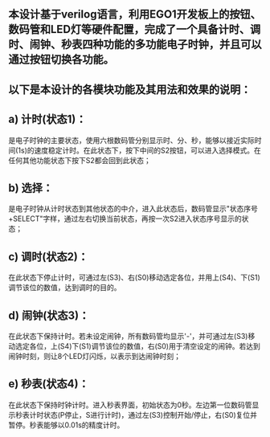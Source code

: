 本设计基于verilog语言，利用EGO1开发板上的按钮、数码管和LED灯等硬件配置，完成了一个具备计时、调时、闹钟、秒表四种功能的多功能电子时钟，并且可以通过按钮切换各功能。
-----
以下是本设计的各模块功能及其用法和效果的说明：
-----
## a) 计时(状态1)：  
是电子时钟的主要状态，使用六根数码管分别显示时、分、秒，能够以接近实际时间(1s)的速度稳定计时。在此状态下，按下中间的S2按钮，可以进入选择模式。在任何其他功能状态下按下S2都会回到此状态；

## b) 选择：  
是电子时钟从计时状态到其他状态的中介，进入此状态后，数码管显示"状态序号+SELECT"字样，通过左右切换当前状态，再按一次S2进入状态序号显示的状态；

## c) 调时(状态2)：  
在此状态下停止计时，可通过左(S3)、右(S0)移动选定各位，并用上(S4)、下(S1)调节该位的数值，达到调时的目的。

## d) 闹钟(状态3)：  
在此状态下保持计时。若未设定闹钟，所有数码管均显示'-'，并可通过左(S3)移动选定各位，上(S4)下(S1)调节该位的数值，右(S0)用于清空设定的闹钟。若达到闹钟时刻，则让8个LED灯闪烁，以表示到达闹钟时刻；

## e) 秒表(状态4)：  
在此状态下保持时钟计时。进入秒表界面，初始状态为0秒。左边第一位数码管显示秒表计时状态(P停止，S进行计时)，通过左(S3)控制开始/停止，右(S0)复位并暂停。秒表能够以0.01s的精度计时。
